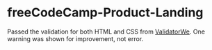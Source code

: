 # freeCodeCamp-Product-Landing
Passed the validation for both HTML and CSS from [ValidatorWe](https://validator.w3.org).
One warning was shown for improvement, not error.
